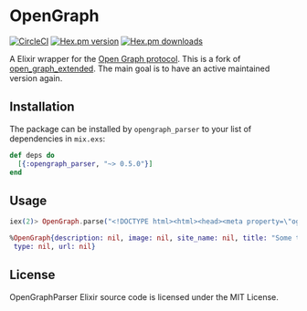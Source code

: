 # OpenGraph

[![CircleCI](https://circleci.com/gh/bitboxer/opengraph_parser.svg?style=svg)](https://circleci.com/gh/bitboxer/opengraph_parser)
[![Hex.pm version](https://img.shields.io/hexpm/v/opengraph_parser.svg)](https://hex.pm/packages/opengraph_parser)
[![Hex.pm downloads](https://img.shields.io/hexpm/dt/opengraph_parser.svg)](https://hex.pm/packages/opengraph_parser)

A Elixir wrapper for the [Open Graph protocol](http://ogp.me). This is a fork of
[open_graph_extended](https://framagit.org/tcit/open_graph). The main goal is to
have an active maintained version again.

## Installation

The package can be installed by `opengraph_parser` to your list of dependencies in `mix.exs`:

```elixir
def deps do
  [{:opengraph_parser, "~> 0.5.0"}]
end
```

## Usage

```elixir
iex(2)> OpenGraph.parse("<!DOCTYPE html><html><head><meta property=\"og:title\" content=\"Some title\"></head><body><h1>Some title</h1></body></html>")

%OpenGraph{description: nil, image: nil, site_name: nil, title: "Some title",
 type: nil, url: nil}
```

## License

OpenGraphParser Elixir source code is licensed under the MIT License.
